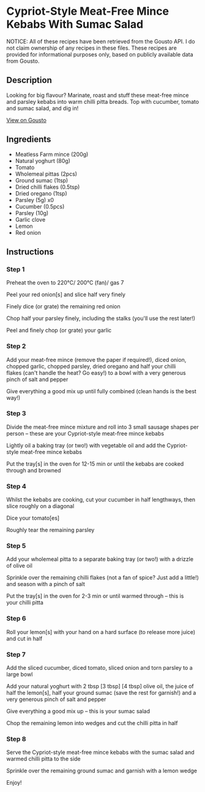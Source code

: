 # Cypriot-Style Meat-Free Mince Kebabs With Sumac Salad

NOTICE: All of these recipes have been retrieved from the Gousto API. I do not claim ownership of any recipes in these files. These recipes are provided for informational purposes only, based on publicly available data from Gousto.

## Description

Looking for big flavour? Marinate, roast and stuff these meat-free mince and parsley kebabs into warm chilli pitta breads. Top with cucumber, tomato and sumac salad, and dig in! 

[View on Gousto](https://www.gousto.co.uk/recipes/cookbook/cypriot-style-meat-free-mince-kebab-sumac-salad-chilli-pitta)

## Ingredients

- Meatless Farm mince (200g)
- Natural yoghurt (80g)
- Tomato
- Wholemeal pittas (2pcs)
- Ground sumac (1tsp)
- Dried chilli flakes (0.5tsp)
- Dried oregano (1tsp)
- Parsley (5g) x0
- Cucumber (0.5pcs)
- Parsley (10g)
- Garlic clove
- Lemon
- Red onion

## Instructions


### Step 1

Preheat the oven to 220°C/ 200°C (fan)/ gas 7

Peel your red onion[s] and slice half very finely

Finely dice (or grate) the remaining red onion

Chop half your parsley finely, including the stalks (you'll use the rest later!)

Peel and finely chop (or grate) your garlic


### Step 2

Add your meat-free mince (remove the paper if required!), diced onion, chopped garlic, chopped parsley, dried oregano and half your chilli flakes (can't handle the heat? Go easy!) to a bowl with a very generous pinch of salt and pepper

Give everything a good mix up until fully combined (clean hands is the best way!)


### Step 3

Divide the meat-free mince mixture and roll into 3 small sausage shapes per person – these are your Cypriot-style meat-free mince kebabs

Lightly oil a baking tray (or two!) with vegetable oil and add the Cypriot-style meat-free mince kebabs

Put the tray[s] in the oven for 12-15 min or until the kebabs are cooked through and browned


### Step 4

Whilst the kebabs are cooking, cut your cucumber in half lengthways, then slice roughly on a diagonal

Dice your tomato[es]

Roughly tear the remaining parsley


### Step 5

Add your wholemeal pitta to a separate baking tray (or two!) with a drizzle of olive oil

Sprinkle over the remaining chilli flakes (not a fan of spice? Just add a little!) and season with a pinch of salt

Put the tray[s] in the oven for 2-3 min or until warmed through – this is your chilli pitta


### Step 6

Roll your lemon[s]<span class="text-danger"> </span>with your hand on a hard surface (to release more juice) and cut in half


### Step 7

Add the sliced cucumber, diced tomato, sliced onion and torn parsley to a large bowl

Add your natural yoghurt with 2 tbsp <span class="text-purple">[3 tbsp]</span> <span class="text-danger">[4 tbsp]</span> olive oil, the juice of half the lemon[s], half your ground sumac (save the rest for garnish!) and a very generous pinch of salt and pepper

Give everything a good mix up – this is your sumac salad

Chop the remaining lemon into wedges and cut the chilli pitta in half

### Step 8

Serve the Cypriot-style meat-free mince kebabs with the sumac salad and warmed chilli pitta to the side

Sprinkle over the remaining ground sumac and garnish with a lemon wedge

Enjoy!

